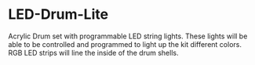 # LED-Drum-Lite
Acrylic Drum set with programmable LED string lights. These lights will be able to be controlled and programmed to light up the kit different colors. RGB LED strips will line the inside of the drum shells.


